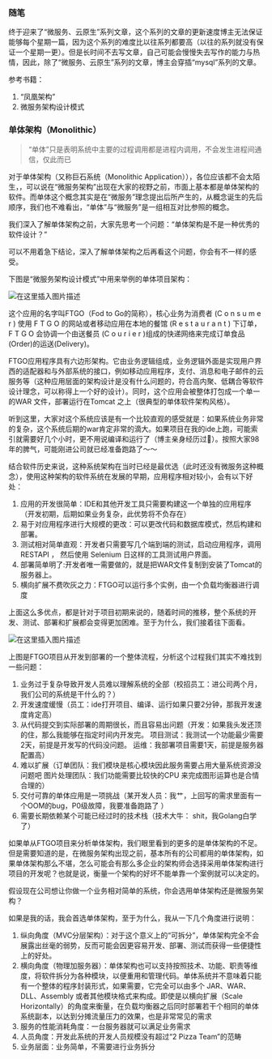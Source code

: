 ### 随笔
终于迎来了“微服务、云原生”系列文章，这个系列的文章的更新速度博主无法保证能够每个星期一篇，因为这个系列的难度比以往系列都要高（以往的系列就没有保证一个星期一更）。但是长时间不去写文章，自己可能会慢慢失去写作的能力与热情，因此，除了“微服务、云原生”系列的文章，博主会穿插“mysql”系列的文章。


参考书籍：
1. “凤凰架构”
2.  微服务架构设计模式

### 单体架构（Monolithic）

> “单体”只是表明系统中主要的过程调用都是进程内调用，不会发生进程间通信，仅此而已


对于单体架构（又称巨石系统（Monolithic Application）），各位应该都不会太陌生，，可以说在“微服务架构”出现在大家的视野之前，市面上基本都是单体架构的软件。而单体这个概念其实是在“微服务”理念提出后所产生的，从概念诞生的先后顺序，我们也不难看出，“单体”与“微服务”是一组相互对比参照的概念。

我们深入了解单体架构之前，大家先思考一个问题：“单体架构是不是一种优秀的软件设计？”

可以不用着急下结论，深入了解单体架构之后再看这个问题，你会有不一样的感受。

下图是“微服务架构设计模式”中用来举例的单体项目架构：

![在这里插入图片描述](https://img-blog.csdnimg.cn/7629aff4e376442f94e3a3159fbfb90f.png)

这个应用的名字叫FTGO（Fod to Go的简称），核心业务为消费者 (C o n s u m e r ) 使用 F T G O 的网站或者移动应用在本地的餐馆 (R e s t a u r a n t ) 下订单， F T G O 会协调一个由送餐员 (C o u r i e r )组成的快递网络来完成订单食品(Order)的运送(Delivery)。

FTGO应用程序具有六边形架构。它由业务逻辑组成，业务逻辑外面是实现用户界西的适配器和与外部系统的接口，例如移动应用程序，支付、消息和电子邮件的云服务等（这种应用层面的架构设计是没有什么问题的，符合高内聚、低耦合等软件设计理念，可以称得上一个好的设计）。同时，这个应用会被整体打包成一个单一的WAR 文件，部署运行在Tomcat 之上（很典型的单体软件架构风格）。

听到这里，大家对这个系统应该是有一个比较直观的感受就是：如果系统业务非常的复杂，这个系统后期的war肯定非常的滴大。如果项目在我的ide上跑，可能索引就需要好几个小时，更不用说编译和运行了（博主亲身经历过🥹）。按照大家98年的脾气，可能刚进公司就已经准备跑路了～～

结合软件历史来说，这种系统架构在当时已经是最优选（此时还没有微服务这种概念），使用这种架构的软件系统在发展的早期，应用程序相对较小，会有以下好处：

 1. 应用的开发很简单：IDE和其他开发工具只需要构建这一个单独的应用程序（开发初期，后期如果业务复杂，此优势将不负存在）
 2. 易于对应用程序进行大规模的更改：可以更改代码和数据库模式，然后构建和部署。
 3. 测试相对简单直观：开发者只需要写几个端到端的测试，启动应用程序，调用RESTAPI ， 然后使用 Selenium 日这样的工具测试用户界面。
 4. 部署简单明了:开发者唯一需要做的，就是把WAR文件复制到安装了Tomcat的服务器上。
 5. 横向扩展不费吹灰之力：FTGO可以运行多个实例，由一个负载均衡器进行调度

上面这么多优点，都是针对于项目初期来说的，随着时间的推移，整个系统的开发、测试、部署和扩展都会变得更加困难。至于为什么，我们接着往下面看。


![在这里插入图片描述](https://img-blog.csdnimg.cn/162ed7b3a4784b0696a9ba686eb6381b.png)

上图是FTGO项目从开发到部署的一个整体流程，分析这个过程我们其实不难找到一些问题：

 1. 业务过于复杂导致开发人员难以理解系统的全部（校招员工：进公司两个月，我们公司的系统是干什么的？）
 2. 开发速度缓慢（员工：ide打开项目、编译、运行如果只要2分钟，那我开发速度肯定高）
 3. 从代码提交到实际部署的周期很长，而且容易出问题（开发：如果我头发还顶的住，那么我能够在指定时间内开发完。  项目测试：我测试一个功能最少需要2天，前提是开发写的代码没问题。  运维：我部署项目需要1天，前提是服务器配置高）
 4.  难以扩展（订单团队：我们模块是核心模块因此服务需要占用大量系统资源没问题吧   图片处理团队：我们功能需要比较快的CPU 来完成图形运算也是合情合理的）
 5. 交付可靠的单体应用是一项挑战（某开发人员：我艹，上回写的需求里面有一个OOM的bug，P0级故障，我要准备跑路了 ）
 6. 需要长期依赖某个可能已经过时的技术栈（技术大牛： shit，我Golang白学了）


如果单从FTGO项目来分析单体架构，我们眼里看到的更多的是单体架构的不足。但是需要知道的是，在微服务架构出现之前，基本所有的公司都用的单体架构，如果单体架构那么不堪，怎么可能会有那么多企业的架构师会选择采用单体架构进行项目的开发呢？也就是说，衡量一个架构的好坏不能单靠一个案例就可以决定的。

假设现在公司想让你做一个业务相对简单的系统，你会选用单体架构还是微服务架构？

如果是我的话，我会首选单体架构，至于为什么，我从一下几个角度进行说明：

 1. 纵向角度（MVC分层架构）：对于这个意义上的“可拆分”，单体架构完全不会展露出丝毫的弱势，反而可能会因更容易开发、部署、测试而获得一些便捷性上的好处。
 2. 横向角度（物理加服务器）：单体架构也可以支持按照技术、功能、职责等维度，将软件拆分为各种模块，以便重用和管理代码。单体系统并不意味着只能有一个整体的程序封装形式，如果需要，它完全可以由多个 JAR、WAR、DLL、Assembly 或者其他模块格式来构成。即使是以横向扩展（Scale Horizontally）的角度来衡量，在负载均衡器之后同时部署若干个相同的单体系统副本，以达到分摊流量压力的效果，也是非常常见的需求
 3. 服务的性能消耗角度：一台服务器就可以满足业务需求
 4. 人员角度：开发此系统的开发人员规模没有超过“2 Pizza Team”的范畴
 5. 业务层面：业务简单，不需要进行业务拆分